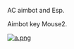 AC aimbot and Esp.

Aimbot key Mouse2.




















[![a.png](https://i.postimg.cc/L6nXHpkP/a.png)](https://postimg.cc/crGZmPb1)

